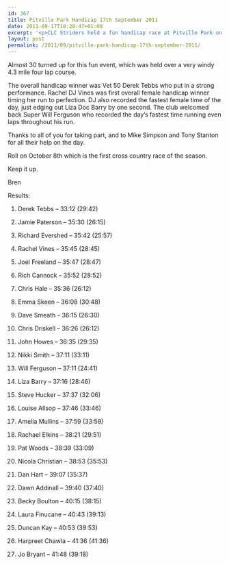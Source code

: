 ```yaml
---
id: 367
title: Pitville Park Handicap 17th September 2011
date: 2011-09-17T18:28:47+01:00
excerpt: '<p>CLC Striders held a fun handicap race at Pitville Park on Saturday 17th September as a pre cross country season warm up. </p>'
layout: post
permalink: /2011/09/pitville-park-handicap-17th-september-2011/
---
```

</p> 

Almost 30 turned up for this fun event, which was held over a very windy 4.3 mile four lap course. 

The overall handicap winner was Vet 50 Derek Tebbs who put in a strong performance. Rachel DJ Vines was first overall female handicap winner timing her run to perfection. DJ also recorded the fastest female time of the day, just edging out Liza Doc Barry by one second. The club welcomed back Super Will Ferguson who recorded the day&#8217;s fastest time running even laps throughout his run.

Thanks to all of you for taking part, and to Mike Simpson and Tony Stanton for all their help on the day.

Roll on October 8th which is the first cross country race of the season. 

Keep it up. 

Bren

Results:

1) Derek Tebbs &#8211; 33:12 (29:42)

2) Jamie Paterson &#8211; 35:30 (26:15)

3) Richard Evershed &#8211; 35:42 (25:57)

4) Rachel Vines &#8211; 35:45 (28:45)

5) Joel Freeland &#8211; 35:47 (28:47)

6) Rich Cannock &#8211; 35:52 (28:52)

7) Chris Hale &#8211; 35:36 (26:12)

8) Emma Skeen &#8211; 36:08 (30:48)

9) Dave Smeath &#8211; 36:15 (26:30)

10) Chris Driskell &#8211; 36:26 (26:12)

11) John Howes &#8211; 36:35 (29:35)

12) Nikki Smith &#8211; 37:11 (33:11)

13) Will Ferguson &#8211; 37:11 (24:41)

14) Liza Barry &#8211; 37:16 (28:46)

15) Steve Hucker &#8211; 37:37 (32:06)

16) Louise Allsop &#8211; 37:46 (33:46)

17) Amelia Mullins &#8211; 37:59 (33:59)

18) Rachael Elkins &#8211; 38:21 (29:51)

19) Pat Woods &#8211; 38:39 (33:09)

20) Nicola Christian &#8211; 38:53 (35:53)

21) Dan Hart &#8211; 39:07 (35:37)

22) Dawn Addinall &#8211; 39:40 (37:40)

23) Becky Boulton &#8211; 40:15 (38:15)

24) Laura Finucane &#8211; 40:43 (39:13)

25) Duncan Kay &#8211; 40:53 (39:53)

26) Harpreet Chawla &#8211; 41:36 (41:36)

27) Jo Bryant &#8211; 41:48 (39:18)</p>